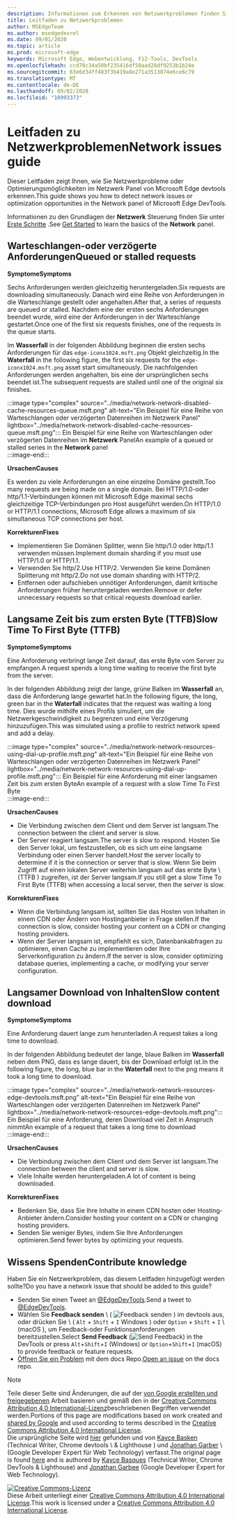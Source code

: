 ```yaml
---
description: Informationen zum Erkennen von Netzwerkproblemen finden Sie im Netzwerk Panel von Microsoft Edge devtools.
title: Leitfaden zu Netzwerkproblemen
author: MSEdgeTeam
ms.author: msedgedevrel
ms.date: 09/01/2020
ms.topic: article
ms.prod: microsoft-edge
keywords: Microsoft Edge, Webentwicklung, F12-Tools, DevTools
ms.openlocfilehash: ccd78c34a50bf235416df58aad28df9253b1b24e
ms.sourcegitcommit: 63e6d34ff483f3b419a0e271a3513874e6ce6c79
ms.translationtype: MT
ms.contentlocale: de-DE
ms.lasthandoff: 09/02/2020
ms.locfileid: "10993373"
---
```

<!-- Copyright Kayce Basques and Jonathan Garbee

   Licensed under the Apache License, Version 2.0 (the "License");
   you may not use this file except in compliance with the License.
   You may obtain a copy of the License at

       https://www.apache.org/licenses/LICENSE-2.0

   Unless required by applicable law or agreed to in writing, software
   distributed under the License is distributed on an "AS IS" BASIS,
   WITHOUT WARRANTIES OR CONDITIONS OF ANY KIND, either express or implied.
   See the License for the specific language governing permissions and
   limitations under the License.  -->





# <span data-ttu-id="b72de-104">Leitfaden zu Netzwerkproblemen</span><span class="sxs-lookup"><span data-stu-id="b72de-104">Network issues guide</span></span>   




<span data-ttu-id="b72de-105">Dieser Leitfaden zeigt Ihnen, wie Sie Netzwerkprobleme oder Optimierungsmöglichkeiten im Netzwerk Panel von Microsoft Edge devtools erkennen.</span><span class="sxs-lookup"><span data-stu-id="b72de-105">This guide shows you how to detect network issues or optimization opportunities in the Network panel of Microsoft Edge DevTools.</span></span>  

<span data-ttu-id="b72de-106">Informationen zu den Grundlagen der **Netzwerk** Steuerung finden Sie unter [Erste Schritte][NetworkPerformance] .</span><span class="sxs-lookup"><span data-stu-id="b72de-106">See [Get Started][NetworkPerformance] to learn the basics of the **Network** panel.</span></span>  

## <span data-ttu-id="b72de-107">Warteschlangen-oder verzögerte Anforderungen</span><span class="sxs-lookup"><span data-stu-id="b72de-107">Queued or stalled requests</span></span>   

**<span data-ttu-id="b72de-108">Symptome</span><span class="sxs-lookup"><span data-stu-id="b72de-108">Symptoms</span></span>**  

<span data-ttu-id="b72de-109">Sechs Anforderungen werden gleichzeitig heruntergeladen.</span><span class="sxs-lookup"><span data-stu-id="b72de-109">Six requests are downloading simultaneously.</span></span>  <span data-ttu-id="b72de-110">Danach wird eine Reihe von Anforderungen in die Warteschlange gestellt oder angehalten.</span><span class="sxs-lookup"><span data-stu-id="b72de-110">After that, a series of requests are queued or stalled.</span></span>  <span data-ttu-id="b72de-111">Nachdem eine der ersten sechs Anforderungen beendet wurde, wird eine der Anforderungen in der Warteschlange gestartet.</span><span class="sxs-lookup"><span data-stu-id="b72de-111">Once one of the first six requests finishes, one of the requests in the queue starts.</span></span>  

<span data-ttu-id="b72de-112">Im **Wasserfall** in der folgenden Abbildung beginnen die ersten sechs Anforderungen für das `edge-iconx1024.msft.png` Objekt gleichzeitig.</span><span class="sxs-lookup"><span data-stu-id="b72de-112">In the **Waterfall** in the following figure, the first six requests for the `edge-iconx1024.msft.png` asset start simultaneously.</span></span>  <span data-ttu-id="b72de-113">Die nachfolgenden Anforderungen werden angehalten, bis eine der ursprünglichen sechs beendet ist.</span><span class="sxs-lookup"><span data-stu-id="b72de-113">The subsequent requests are stalled until one of the original six finishes.</span></span>  

:::image type="complex" source="../media/network-network-disabled-cache-resources-queue.msft.png" alt-text="Ein Beispiel für eine Reihe von Warteschlangen oder verzögerten Datenreihen im Netzwerk Panel" lightbox="../media/network-network-disabled-cache-resources-queue.msft.png":::
   <span data-ttu-id="b72de-115">Ein Beispiel für eine Reihe von Warteschlangen oder verzögerten Datenreihen im **Netzwerk** Panel</span><span class="sxs-lookup"><span data-stu-id="b72de-115">An example of a queued or stalled series in the **Network** panel</span></span>  
:::image-end:::  

**<span data-ttu-id="b72de-116">Ursachen</span><span class="sxs-lookup"><span data-stu-id="b72de-116">Causes</span></span>**  

<span data-ttu-id="b72de-117">Es werden zu viele Anforderungen an eine einzelne Domäne gestellt.</span><span class="sxs-lookup"><span data-stu-id="b72de-117">Too many requests are being made on a single domain.</span></span>  <span data-ttu-id="b72de-118">Bei HTTP/1.0-oder http/1.1-Verbindungen können mit Microsoft Edge maximal sechs gleichzeitige TCP-Verbindungen pro Host ausgeführt werden.</span><span class="sxs-lookup"><span data-stu-id="b72de-118">On HTTP/1.0 or HTTP/1.1 connections, Microsoft Edge allows a maximum of six simultaneous TCP connections per host.</span></span>  

**<span data-ttu-id="b72de-119">Korrekturen</span><span class="sxs-lookup"><span data-stu-id="b72de-119">Fixes</span></span>**  

*   <span data-ttu-id="b72de-120">Implementieren Sie Domänen Splitter, wenn Sie http/1.0 oder http/1.1 verwenden müssen.</span><span class="sxs-lookup"><span data-stu-id="b72de-120">Implement domain sharding if you must use HTTP/1.0 or HTTP/1.1.</span></span>  
*   <span data-ttu-id="b72de-121">Verwenden Sie http/2.</span><span class="sxs-lookup"><span data-stu-id="b72de-121">Use HTTP/2.</span></span>  <span data-ttu-id="b72de-122">Verwenden Sie keine Domänen Splitterung mit http/2.</span><span class="sxs-lookup"><span data-stu-id="b72de-122">Do not use domain sharding with HTTP/2.</span></span>  
*   <span data-ttu-id="b72de-123">Entfernen oder aufschieben unnötiger Anforderungen, damit kritische Anforderungen früher heruntergeladen werden.</span><span class="sxs-lookup"><span data-stu-id="b72de-123">Remove or defer unnecessary requests so that critical requests download earlier.</span></span>  
    
## <span data-ttu-id="b72de-124">Langsame Zeit bis zum ersten Byte (TTFB)</span><span class="sxs-lookup"><span data-stu-id="b72de-124">Slow Time To First Byte (TTFB)</span></span>   

**<span data-ttu-id="b72de-125">Symptome</span><span class="sxs-lookup"><span data-stu-id="b72de-125">Symptoms</span></span>**  

<span data-ttu-id="b72de-126">Eine Anforderung verbringt lange Zeit darauf, das erste Byte vom Server zu empfangen.</span><span class="sxs-lookup"><span data-stu-id="b72de-126">A request spends a long time waiting to receive the first byte from the server.</span></span>  

<span data-ttu-id="b72de-127">In der folgenden Abbildung zeigt der lange, grüne Balken im **Wasserfall** an, dass die Anforderung lange gewartet hat.</span><span class="sxs-lookup"><span data-stu-id="b72de-127">In the following figure, the long, green bar in the **Waterfall** indicates that the request was waiting a long time.</span></span>  <span data-ttu-id="b72de-128">Dies wurde mithilfe eines Profils simuliert, um die Netzwerkgeschwindigkeit zu begrenzen und eine Verzögerung hinzuzufügen.</span><span class="sxs-lookup"><span data-stu-id="b72de-128">This was simulated using a profile to restrict network speed and add a delay.</span></span>  

:::image type="complex" source="../media/network-network-resources-using-dial-up-profile.msft.png" alt-text="Ein Beispiel für eine Reihe von Warteschlangen oder verzögerten Datenreihen im Netzwerk Panel" lightbox="../media/network-network-resources-using-dial-up-profile.msft.png":::
   <span data-ttu-id="b72de-130">Ein Beispiel für eine Anforderung mit einer langsamen Zeit bis zum ersten Byte</span><span class="sxs-lookup"><span data-stu-id="b72de-130">An example of a request with a slow Time To First Byte</span></span>  
:::image-end:::  

**<span data-ttu-id="b72de-131">Ursachen</span><span class="sxs-lookup"><span data-stu-id="b72de-131">Causes</span></span>**  

*   <span data-ttu-id="b72de-132">Die Verbindung zwischen dem Client und dem Server ist langsam.</span><span class="sxs-lookup"><span data-stu-id="b72de-132">The connection between the client and server is slow.</span></span>  
*   <span data-ttu-id="b72de-133">Der Server reagiert langsam.</span><span class="sxs-lookup"><span data-stu-id="b72de-133">The server is slow to respond.</span></span>  <span data-ttu-id="b72de-134">Hosten Sie den Server lokal, um festzustellen, ob es sich um eine langsame Verbindung oder einen Server handelt.</span><span class="sxs-lookup"><span data-stu-id="b72de-134">Host the server locally to determine if it is the connection or server that is slow.</span></span>  <span data-ttu-id="b72de-135">Wenn Sie beim Zugriff auf einen lokalen Server weiterhin langsam auf das erste Byte \ (TTFB \) zugreifen, ist der Server langsam.</span><span class="sxs-lookup"><span data-stu-id="b72de-135">If you still get a slow Time To First Byte \(TTFB\) when accessing a local server, then the server is slow.</span></span>  
    
**<span data-ttu-id="b72de-136">Korrekturen</span><span class="sxs-lookup"><span data-stu-id="b72de-136">Fixes</span></span>**  

*   <span data-ttu-id="b72de-137">Wenn die Verbindung langsam ist, sollten Sie das Hosten von Inhalten in einem CDN oder Ändern von Hostinganbieter in Frage stellen.</span><span class="sxs-lookup"><span data-stu-id="b72de-137">If the connection is slow, consider hosting your content on a CDN or changing hosting providers.</span></span>  
*   <span data-ttu-id="b72de-138">Wenn der Server langsam ist, empfiehlt es sich, Datenbankabfragen zu optimieren, einen Cache zu implementieren oder Ihre Serverkonfiguration zu ändern.</span><span class="sxs-lookup"><span data-stu-id="b72de-138">If the server is slow, consider optimizing database queries, implementing a cache, or modifying your server configuration.</span></span>  
    
## <span data-ttu-id="b72de-139">Langsamer Download von Inhalten</span><span class="sxs-lookup"><span data-stu-id="b72de-139">Slow content download</span></span>   

**<span data-ttu-id="b72de-140">Symptome</span><span class="sxs-lookup"><span data-stu-id="b72de-140">Symptoms</span></span>**  

<span data-ttu-id="b72de-141">Eine Anforderung dauert lange zum herunterladen.</span><span class="sxs-lookup"><span data-stu-id="b72de-141">A request takes a long time to download.</span></span>  

<span data-ttu-id="b72de-142">In der folgenden Abbildung bedeutet der lange, blaue Balken im **Wasserfall** neben dem PNG, dass es lange dauert, bis der Download erfolgt ist.</span><span class="sxs-lookup"><span data-stu-id="b72de-142">In the following figure, the long, blue bar in the **Waterfall** next to the png means it took a long time to download.</span></span>  

:::image type="complex" source="../media/network-network-resources-edge-devtools.msft.png" alt-text="Ein Beispiel für eine Reihe von Warteschlangen oder verzögerten Datenreihen im Netzwerk Panel" lightbox="../media/network-network-resources-edge-devtools.msft.png":::
   <span data-ttu-id="b72de-144">Ein Beispiel für eine Anforderung, deren Download viel Zeit in Anspruch nimmt</span><span class="sxs-lookup"><span data-stu-id="b72de-144">An example of a request that takes a long time to download</span></span>  
:::image-end:::  

**<span data-ttu-id="b72de-145">Ursachen</span><span class="sxs-lookup"><span data-stu-id="b72de-145">Causes</span></span>**  

*   <span data-ttu-id="b72de-146">Die Verbindung zwischen dem Client und dem Server ist langsam.</span><span class="sxs-lookup"><span data-stu-id="b72de-146">The connection between the client and server is slow.</span></span>  
*   <span data-ttu-id="b72de-147">Viele Inhalte werden heruntergeladen.</span><span class="sxs-lookup"><span data-stu-id="b72de-147">A lot of content is being downloaded.</span></span>  
    
**<span data-ttu-id="b72de-148">Korrekturen</span><span class="sxs-lookup"><span data-stu-id="b72de-148">Fixes</span></span>**  

*   <span data-ttu-id="b72de-149">Bedenken Sie, dass Sie Ihre Inhalte in einem CDN hosten oder Hosting-Anbieter ändern.</span><span class="sxs-lookup"><span data-stu-id="b72de-149">Consider hosting your content on a CDN or changing hosting providers.</span></span>  
*   <span data-ttu-id="b72de-150">Senden Sie weniger Bytes, indem Sie Ihre Anforderungen optimieren.</span><span class="sxs-lookup"><span data-stu-id="b72de-150">Send fewer bytes by optimizing your requests.</span></span>  
    
## <span data-ttu-id="b72de-151">Wissens Spenden</span><span class="sxs-lookup"><span data-stu-id="b72de-151">Contribute knowledge</span></span>  

<span data-ttu-id="b72de-152">Haben Sie ein Netzwerkproblem, das diesem Leitfaden hinzugefügt werden sollte?</span><span class="sxs-lookup"><span data-stu-id="b72de-152">Do you have a network issue that should be added to this guide?</span></span>  

*   <span data-ttu-id="b72de-153">Senden Sie einen Tweet an [@EdgeDevTools][MicrosoftEdgeTweet].</span><span class="sxs-lookup"><span data-stu-id="b72de-153">Send a tweet to [@EdgeDevTools][MicrosoftEdgeTweet].</span></span>  
*   <span data-ttu-id="b72de-154">Wählen Sie **Feedback senden** \ ( ![ Feedback senden ][ImageSendFeedbackIcon] \) im devtools aus, oder drücken Sie \ ( `Alt` + `Shift` + `I` Windows \) oder `Option` + `Shift` + `I` \ (macOS \), um Feedback-oder Funktionsanforderungen bereitzustellen.</span><span class="sxs-lookup"><span data-stu-id="b72de-154">Select **Send Feedback** \(![Send Feedback][ImageSendFeedbackIcon]\) in the DevTools or press `Alt`+`Shift`+`I` \(Windows\) or `Option`+`Shift`+`I` \(macOS\) to provide feedback or feature requests.</span></span>  
*   <span data-ttu-id="b72de-155">[Öffnen Sie ein Problem][WebFundamentalsIssue] mit dem docs Repo.</span><span class="sxs-lookup"><span data-stu-id="b72de-155">[Open an issue][WebFundamentalsIssue] on the docs repo.</span></span>  
    
<!--  
  


-->  

<!-- image links -->  

[ImageSendFeedbackIcon]: ../media/smile-icon.msft.png  

<!-- links -->  

[NetworkPerformance]: ./index.md "Überprüfen der Netzwerkaktivität in Microsoft Edge devtools | Microsoft docs"  

[MicrosoftEdgeTweet]: https://twitter.com/intent/tweet?text=@EdgeDevTools%20[Network%20Issues%20Guide%20Suggestion]  

[WebFundamentalsIssue]: https://github.com/MicrosoftDocs/edge-developer/issues/new?title=%5BDevTools%20Network%20Issues%20Guide%20Suggestion%5D "Neues Problem – MicrosoftDocs/Edge – Entwickler"  

> [!NOTE]
> <span data-ttu-id="b72de-158">Teile dieser Seite sind Änderungen, die auf der [von Google erstellten und freigegebenen][GoogleSitePolicies] Arbeit basieren und gemäß den in der [Creative Commons Attribution 4,0 International-Lizenz][CCA4IL]beschriebenen Begriffen verwendet werden.</span><span class="sxs-lookup"><span data-stu-id="b72de-158">Portions of this page are modifications based on work created and [shared by Google][GoogleSitePolicies] and used according to terms described in the [Creative Commons Attribution 4.0 International License][CCA4IL].</span></span>  
> <span data-ttu-id="b72de-159">Die ursprüngliche Seite wird [hier](https://developers.google.com/web/tools/chrome-devtools/network/issues) gefunden und von [Kayce Basken][KayceBasques] (Technical Writer, Chrome devtools \ & Lighthouse \) und [Jonathan Garber][JonathanGarbee] \ (Google Developer Expert für Web Technology) verfasst.</span><span class="sxs-lookup"><span data-stu-id="b72de-159">The original page is found [here](https://developers.google.com/web/tools/chrome-devtools/network/issues) and is authored by [Kayce Basques][KayceBasques] \(Technical Writer, Chrome DevTools \& Lighthouse\) and [Jonathan Garbee][JonathanGarbee] \(Google Developer Expert for Web Technology\).</span></span>  

[![Creative Commons-Lizenz][CCby4Image]][CCA4IL]  
<span data-ttu-id="b72de-161">Diese Arbeit unterliegt einer [Creative Commons Attribution 4.0 International License][CCA4IL].</span><span class="sxs-lookup"><span data-stu-id="b72de-161">This work is licensed under a [Creative Commons Attribution 4.0 International License][CCA4IL].</span></span>  

[CCA4IL]: https://creativecommons.org/licenses/by/4.0  
[CCby4Image]: https://i.creativecommons.org/l/by/4.0/88x31.png  
[GoogleSitePolicies]: https://developers.google.com/terms/site-policies  
[KayceBasques]: https://developers.google.com/web/resources/contributors/kaycebasques  
[JonathanGarbee]: https://developers.google.com/web/resources/contributors/jonathangarbee
